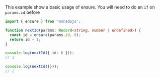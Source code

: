 This example show a basic usage of ensure. You will need to do an `if` on `params.id` before

```typescript
import { ensure } from 'monadojs';

function nextId(params: Record<string, number | undefined>) {
  const id = ensure(params.id, 0);
  return id + 1;
}

console.log(nextId({ id: 0 }));
// 1

console.log(nextId({}));
// 1
```
